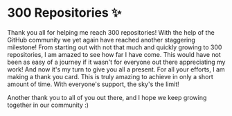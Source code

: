 # 300 Repositories ✨
Thank you all for helping me reach 300 repositories! With the help of the GitHub community we yet again have reached another staggering milestone! From starting out with not that much and quickly growing to 300 repositories, I am amazed to see how far I have come. This would have not been as easy of a journey if it wasn't for everyone out there appreciating my work! And now it's my turn to give you all a present. For all your efforts, I am making a thank you card. This is truly amazing to achieve in only a short amount of time. With everyone's support, the sky's the limit!

Another thank you to all of you out there, and I hope we keep growing together in our community :)

